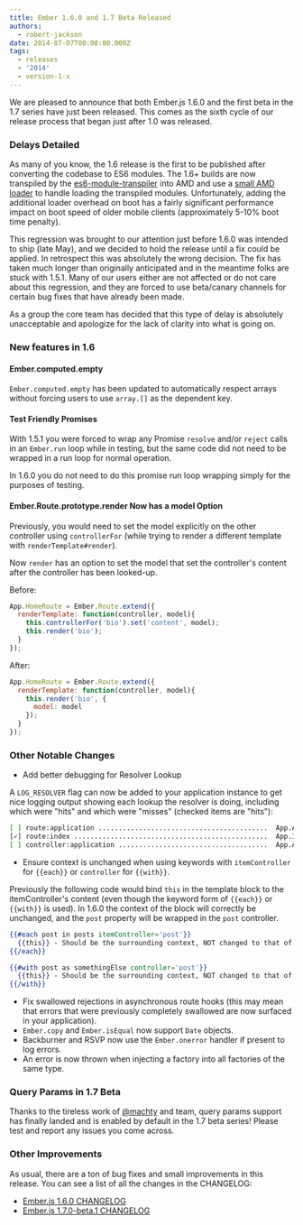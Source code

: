 ```yaml
---
title: Ember 1.6.0 and 1.7 Beta Released
authors:
  - robert-jackson
date: 2014-07-07T00:00:00.000Z
tags:
  - releases
  - '2014'
  - version-1-x
---
```



We are pleased to announce that both Ember.js 1.6.0 and the first beta in the 1.7 series
have just been released. This comes as the sixth cycle of our release process that began
just after 1.0 was released.

### Delays Detailed

As many of you know, the 1.6 release is the first to be published after converting the
codebase to ES6 modules. The 1.6+ builds are now transpiled by the [es6-module-transpiler](https://github.com/square/es6-module-transpiler)
into AMD and use a [small AMD loader](https://github.com/stefanpenner/loader.js) to handle
loading the transpiled modules. Unfortunately, adding the additional loader overhead on
boot has a fairly significant performance impact on boot speed of older mobile clients
(approximately 5-10% boot time penalty).

This regression was brought to our attention just before 1.6.0 was intended to ship (late
May), and we decided to hold the release until a fix could be applied. In retrospect this
was absolutely the wrong decision. The fix has taken much longer than originally anticipated
and in the meantime folks are stuck with 1.5.1. Many of our users either are not affected
or do not care about this regression, and they are forced to use beta/canary channels for
certain bug fixes that have already been made.

As a group the core team has decided that this type of delay is absolutely unacceptable and
apologize for the lack of clarity into what is going on.

### New features in 1.6

#### Ember.computed.empty

`Ember.computed.empty` has been updated to automatically respect arrays without forcing users to use `array.[]`
as the dependent key.

#### Test Friendly Promises

With 1.5.1 you were forced to wrap any Promise `resolve` and/or `reject` calls in an `Ember.run` loop
while in testing, but the same code did not need to be wrapped in a run loop for normal operation.

In 1.6.0 you do not need to do this promise run loop wrapping simply for the purposes of testing.

#### Ember.Route.prototype.render Now has a model Option

Previously, you would need to set the model explicitly on the other controller using
`controllerFor` (while trying to render a different template with `renderTemplate#render`).

Now `render` has an option to set the model that set the controller's content after the controller has been
looked-up.

Before:

```javascript
App.HomeRoute = Ember.Route.extend({
  renderTemplate: function(controller, model){
    this.controllerFor('bio').set('content', model);
    this.render('bio');
  }
});
```

After:

```javascript
App.HomeRoute = Ember.Route.extend({
  renderTemplate: function(controller, model){
    this.render('bio', {
      model: model
    });
  }
});
```

### Other Notable Changes

* Add better debugging for Resolver Lookup

A `LOG_RESOLVER` flag can now be added to your application instance to get nice logging output
showing each lookup the resolver is doing, including which were "hits" and which were "misses"
(checked items are "hits"):

```bash
[ ] route:application ..........................................  App.ApplicationRoute
[✓] route:index ................................................  App.IndexRoute
[ ] controller:application .....................................  App.ApplicationController
```

* Ensure context is unchanged when using keywords with `itemController` for `{{each}}` or `controller` for `{{with}}`.

Previously the following code would bind `this` in the template block to the
itemController's content (even though the keyword form of `{{each}}` or `{{with}}` is used). In 1.6.0
the context of the  block will correctly be unchanged, and the `post` property will be wrapped in the `post` controller.

```handlebars
{{#each post in posts itemController='post'}}
  {{this}} - Should be the surrounding context, NOT changed to that of the itemController.
{{/each}}

{{#with post as somethingElse controller='post'}}
  {{this}} - Should be the surrounding context, NOT changed to that of the controller specified.
{{/with}}
```

* Fix swallowed rejections in asynchronous route hooks (this may mean that errors that were previously completely
  swallowed are now surfaced in your application).
* `Ember.copy` and `Ember.isEqual` now support `Date` objects.
* Backburner and RSVP now use the `Ember.onerror` handler if present to log errors.
* An error is now thrown when injecting a factory into all factories of the same type.

### Query Params in 1.7 Beta

Thanks to the tireless work of [@machty](https://github.com/machty) and team, query params support has finally landed and is
enabled by default in the 1.7 beta series! Please test and report any issues you come across.

### Other Improvements

As usual, there are a ton of bug fixes and small improvements in this
release. You can see a list of all the changes in the CHANGELOG:

* [Ember.js 1.6.0 CHANGELOG](https://github.com/emberjs/ember.js/blob/v1.6.0/CHANGELOG.md)
* [Ember.js 1.7.0-beta.1 CHANGELOG](https://github.com/emberjs/ember.js/blob/v1.7.0-beta.1/CHANGELOG.md)
